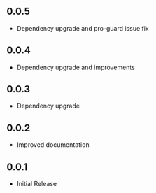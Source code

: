 ## 0.0.5

* Dependency upgrade and pro-guard issue fix

## 0.0.4

* Dependency upgrade and improvements

## 0.0.3

* Dependency upgrade

## 0.0.2

* Improved documentation

## 0.0.1

* Initial Release

